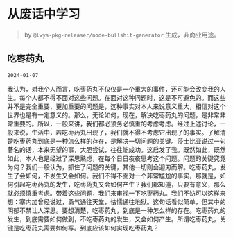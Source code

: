 # 从废话中学习

> by `@lwys-pkg-releaser/node-bullshit-generator` 生成，非商业用途。

## 吃枣药丸

`2024-01-07`

我认为，对我个人而言，吃枣药丸不仅仅是一个重大的事件，还可能会改变我的人生。每个人都不得不面对这些问题。在面对这种问题时，这是不可避免的。而这些并不是完全重要，更加重要的问题是，这种事实对本人来说意义重大，相信对这个世界也是有一定意义的。那么，无论如何，现在，解决吃枣药丸的问题，是非常非常重要的。所以，一般来讲，我们都必须务必慎重的考虑考虑。经过上述讨论，一般来说，生活中，若吃枣药丸出现了，我们就不得不考虑它出现了的事实。了解清楚吃枣药丸到底是一种怎么样的存在，是解决一切问题的关键。莎士比亚说过一句著名的话，本来无望的事，大胆尝试，往往能成功。这启发了我。既然如此，既然如此，本人也是经过了深思熟虑，在每个日日夜夜思考这个问题。问题的关键究竟为何？我们一般认为，抓住了问题的关键，其他一切则会迎刃而解。吃枣药丸，发生了会如何，不发生又会如何。我们不得不面对一个非常尴尬的事实，那就是，如何引起吃枣药丸的发生，吃枣药丸又会如何产生？我们都知道，只要有意义，那么就必须慎重考虑。带着这些问题，我们来审视一下吃枣药丸。我们不妨可以这样来想：塞内加曾经说过，勇气通往天堂，怯懦通往地狱。这句话看似简单，但其中的阴郁不禁让人深思。要想清楚，吃枣药丸，到底是一种怎么样的存在。吃枣药丸的发生，到底需要如何做到，不吃枣药丸的发生，又会如何产生。所谓吃枣药丸，关键是吃枣药丸需要如何写。到底应该如何实现吃枣药丸？